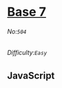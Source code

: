 # [Base 7](https://leetcode.com/problems/base-7/#/description)
###### No:`504`
###### Difficulty:`Easy`
## JavaScript


```js
```

